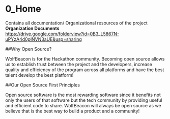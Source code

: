 # 0_Home
Contains all documentation/ Organizational resources of the project
<br />
<strong> Organization Documents </strong> 
<br />
https://drive.google.com/folderview?id=0B3_L5867N-uPYzA4d0plNVN3aUE&usp=sharing

##Why Open Source?

WolfBeacon is for the Hackathon community. Becoming open source allows us to establish trust between the project and the developers, increase quality and efficiency of the program across all platforms and have the best talent develop the best platform!

##Our Open Source First Principles

Open source software is the most rewarding software since it benefits not only the users of that software but the tech community by providing useful and efficient code to share. WolfBeacon will always be open source as we believe that is the best way to build a product and a community!

